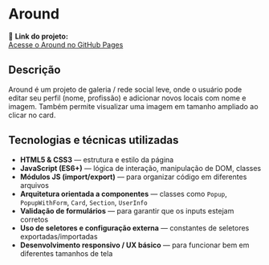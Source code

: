 # Around

🔗 **Link do projeto:**  
[Acesse o Around no GitHub Pages](https://brnquinta.github.io/web_project_around/)

## Descrição

Around é um projeto de galeria / rede social leve, onde o usuário pode editar seu perfil (nome, profissão) e adicionar novos locais com nome e imagem. Também permite visualizar uma imagem em tamanho ampliado ao clicar no card.

## Tecnologias e técnicas utilizadas

- **HTML5 & CSS3** — estrutura e estilo da página
- **JavaScript (ES6+)** — lógica de interação, manipulação de DOM, classes
- **Módulos JS (import/export)** — para organizar código em diferentes arquivos
- **Arquitetura orientada a componentes** — classes como `Popup`, `PopupWithForm`, `Card`, `Section`, `UserInfo`
- **Validação de formulários** — para garantir que os inputs estejam corretos
- **Uso de seletores e configuração externa** — constantes de seletores exportadas/importadas
- **Desenvolvimento responsivo / UX básico** — para funcionar bem em diferentes tamanhos de tela
